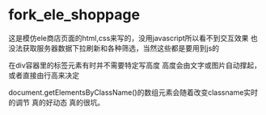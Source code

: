 # fork_ele_shoppage
这是模仿ele商店页面的html,css来写的，没用javascript所以看不到交互效果 
也没法获取服务器数据下拉刷新和各种筛选，当然这些都是要用到js的

在div容器里的标签元素有时并不需要特定写高度 高度会由文字或图片自动撑起，或者直接由行高来决定

document.getElementsByClassName()的数组元素会随着改变classname实时的调节 真的好动态 真的很坑。
